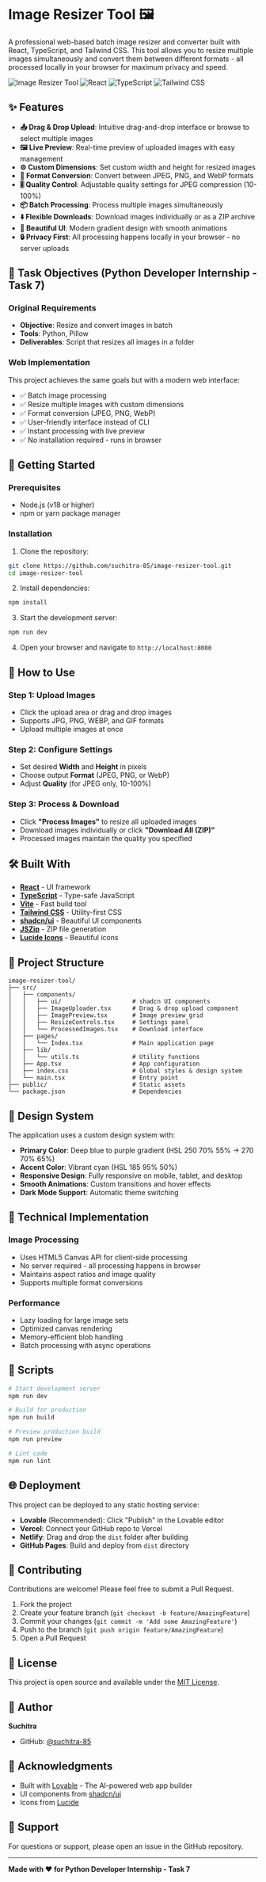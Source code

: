 # Image Resizer Tool 🖼️

A professional web-based batch image resizer and converter built with React, TypeScript, and Tailwind CSS. This tool allows you to resize multiple images simultaneously and convert them between different formats - all processed locally in your browser for maximum privacy and speed.

![Image Resizer Tool](https://img.shields.io/badge/Built%20with-Lovable-ff4785?style=flat-square)
![React](https://img.shields.io/badge/React-18.3.1-61DAFB?style=flat-square&logo=react)
![TypeScript](https://img.shields.io/badge/TypeScript-5.x-3178C6?style=flat-square&logo=typescript)
![Tailwind CSS](https://img.shields.io/badge/Tailwind-3.x-06B6D4?style=flat-square&logo=tailwindcss)

## ✨ Features

- **📤 Drag & Drop Upload**: Intuitive drag-and-drop interface or browse to select multiple images
- **🖼️ Live Preview**: Real-time preview of uploaded images with easy management
- **⚙️ Custom Dimensions**: Set custom width and height for resized images
- **🔄 Format Conversion**: Convert between JPEG, PNG, and WebP formats
- **🎚️ Quality Control**: Adjustable quality settings for JPEG compression (10-100%)
- **📦 Batch Processing**: Process multiple images simultaneously
- **⬇️ Flexible Downloads**: Download images individually or as a ZIP archive
- **🎨 Beautiful UI**: Modern gradient design with smooth animations
- **🔒 Privacy First**: All processing happens locally in your browser - no server uploads

## 🎯 Task Objectives (Python Developer Internship - Task 7)

### Original Requirements
- **Objective**: Resize and convert images in batch
- **Tools**: Python, Pillow
- **Deliverables**: Script that resizes all images in a folder

### Web Implementation
This project achieves the same goals but with a modern web interface:
- ✅ Batch image processing
- ✅ Resize multiple images with custom dimensions
- ✅ Format conversion (JPEG, PNG, WebP)
- ✅ User-friendly interface instead of CLI
- ✅ Instant processing with live preview
- ✅ No installation required - runs in browser

## 🚀 Getting Started

### Prerequisites

- Node.js (v18 or higher)
- npm or yarn package manager

### Installation

1. Clone the repository:
```bash
git clone https://github.com/suchitra-85/image-resizer-tool.git
cd image-resizer-tool
```

2. Install dependencies:
```bash
npm install
```

3. Start the development server:
```bash
npm run dev
```

4. Open your browser and navigate to `http://localhost:8080`

## 📖 How to Use

### Step 1: Upload Images
- Click the upload area or drag and drop images
- Supports JPG, PNG, WEBP, and GIF formats
- Upload multiple images at once

### Step 2: Configure Settings
- Set desired **Width** and **Height** in pixels
- Choose output **Format** (JPEG, PNG, or WebP)
- Adjust **Quality** (for JPEG only, 10-100%)

### Step 3: Process & Download
- Click **"Process Images"** to resize all uploaded images
- Download images individually or click **"Download All (ZIP)"**
- Processed images maintain the quality you specified

## 🛠️ Built With

- **[React](https://react.dev/)** - UI framework
- **[TypeScript](https://www.typescriptlang.org/)** - Type-safe JavaScript
- **[Vite](https://vitejs.dev/)** - Fast build tool
- **[Tailwind CSS](https://tailwindcss.com/)** - Utility-first CSS
- **[shadcn/ui](https://ui.shadcn.com/)** - Beautiful UI components
- **[JSZip](https://stuk.github.io/jszip/)** - ZIP file generation
- **[Lucide Icons](https://lucide.dev/)** - Beautiful icons

## 📁 Project Structure

```
image-resizer-tool/
├── src/
│   ├── components/
│   │   ├── ui/                    # shadcn UI components
│   │   ├── ImageUploader.tsx      # Drag & drop upload component
│   │   ├── ImagePreview.tsx       # Image preview grid
│   │   ├── ResizeControls.tsx     # Settings panel
│   │   └── ProcessedImages.tsx    # Download interface
│   ├── pages/
│   │   └── Index.tsx              # Main application page
│   ├── lib/
│   │   └── utils.ts               # Utility functions
│   ├── App.tsx                    # App configuration
│   ├── index.css                  # Global styles & design system
│   └── main.tsx                   # Entry point
├── public/                        # Static assets
└── package.json                   # Dependencies
```

## 🎨 Design System

The application uses a custom design system with:
- **Primary Color**: Deep blue to purple gradient (HSL 250 70% 55% → 270 70% 65%)
- **Accent Color**: Vibrant cyan (HSL 185 95% 50%)
- **Responsive Design**: Fully responsive on mobile, tablet, and desktop
- **Smooth Animations**: Custom transitions and hover effects
- **Dark Mode Support**: Automatic theme switching

## 🔧 Technical Implementation

### Image Processing
- Uses HTML5 Canvas API for client-side processing
- No server required - all processing happens in browser
- Maintains aspect ratios and image quality
- Supports multiple format conversions

### Performance
- Lazy loading for large image sets
- Optimized canvas rendering
- Memory-efficient blob handling
- Batch processing with async operations

## 📝 Scripts

```bash
# Start development server
npm run dev

# Build for production
npm run build

# Preview production build
npm run preview

# Lint code
npm run lint
```

## 🌐 Deployment

This project can be deployed to any static hosting service:

- **Lovable** (Recommended): Click "Publish" in the Lovable editor
- **Vercel**: Connect your GitHub repo to Vercel
- **Netlify**: Drag and drop the `dist` folder after building
- **GitHub Pages**: Build and deploy from `dist` directory

## 🤝 Contributing

Contributions are welcome! Please feel free to submit a Pull Request.

1. Fork the project
2. Create your feature branch (`git checkout -b feature/AmazingFeature`)
3. Commit your changes (`git commit -m 'Add some AmazingFeature'`)
4. Push to the branch (`git push origin feature/AmazingFeature`)
5. Open a Pull Request

## 📄 License

This project is open source and available under the [MIT License](LICENSE).

## 👤 Author

**Suchitra**
- GitHub: [@suchitra-85](https://github.com/suchitra-85)

## 🙏 Acknowledgments

- Built with [Lovable](https://lovable.dev) - The AI-powered web app builder
- UI components from [shadcn/ui](https://ui.shadcn.com/)
- Icons from [Lucide](https://lucide.dev/)

## 📧 Support

For questions or support, please open an issue in the GitHub repository.

---

**Made with ❤️ for Python Developer Internship - Task 7**
